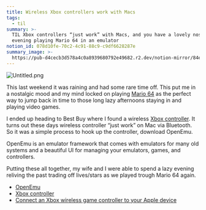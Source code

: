 ```yaml
---
title: Wireless Xbox controllers work with Macs
tags:
  - til
summary: >-
  TIL Xbox controllers “just work” with Macs, and you have a lovely nostalgic
  evening playing Mario 64 in an emulator
notion_id: 078d10fe-70c2-4c91-88c9-c9df6628287e
summary_image: >-
  https://pub-d4cecb3d578a4c0a8939680792e49682.r2.dev/notion-mirror/84ebb48c-616a-4f51-ae9a-991a4e0a7e9b/4a0343d1-b6c4-4733-85fd-22d15971b963/Untitled.png
---
```

![Untitled.png](https://pub-d4cecb3d578a4c0a8939680792e49682.r2.dev/notion-mirror/84ebb48c-616a-4f51-ae9a-991a4e0a7e9b/4a0343d1-b6c4-4733-85fd-22d15971b963/Untitled.png)

This last weekend it was raining and had some rare time off. This put me in a nostalgic mood and my mind locked on playing [Mario 64](https://en.wikipedia.org/wiki/Super_Mario_64) as the perfect way to jump back in time to those long lazy afternoons staying in and playing video games.

I ended up heading to Best Buy where I found a wireless [Xbox controller](https://www.microsoft.com/en-us/d/xbox-wireless-controller/8xn59crbsqgz). It turns out these days wireless controller “just work” on Mac via Bluetooth. So it was a simple process to hook up the controller, download OpenEmu.

OpenEmu is an emulator framework that comes with emulators for many old systems and a beautiful UI for managing your emulators, games, and controllers.

Putting these all together, my wife and I were able to spend a lazy evening reliving the past trading off lives/stars as we played trough Mario 64 again.

- [OpenEmu](https://openemu.org/)
- [Xbox controller](https://www.microsoft.com/en-us/d/xbox-wireless-controller/8xn59crbsqgz)
- [Connect an Xbox wireless game controller to your Apple device](https://support.apple.com/en-us/HT211232)
